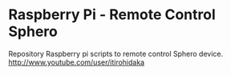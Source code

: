 # Raspberry Pi - Remote Control Sphero
Repository Raspberry pi scripts to remote control Sphero device.
http://www.youtube.com/user/itirohidaka

